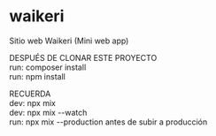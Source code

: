# waikeri
Sitio web Waikeri (Mini web app)

DESPUÉS DE CLONAR ESTE PROYECTO<br>
run: composer install<br>
run: npm install

RECUERDA<br>
dev: npx mix<br>
dev: npx mix --watch<br>
run: npx mix --production antes de subir a producción<br>
